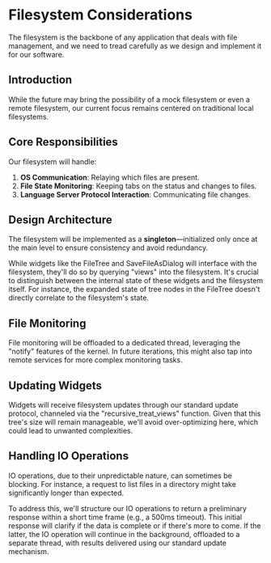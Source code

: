 # Filesystem Considerations

The filesystem is the backbone of any application that deals with file management, and we need to tread carefully as we design and implement it for our software.

## Introduction
While the future may bring the possibility of a mock filesystem or even a remote filesystem, our current focus remains centered on traditional local filesystems.

## Core Responsibilities
Our filesystem will handle:

1. **OS Communication**: Relaying which files are present.
2. **File State Monitoring**: Keeping tabs on the status and changes to files.
3. **Language Server Protocol Interaction**: Communicating file changes.

## Design Architecture
The filesystem will be implemented as a **singleton**—initialized only once at the main level to ensure consistency and avoid redundancy.

While widgets like the FileTree and SaveFileAsDialog will interface with the filesystem, they'll do so by querying "views" into the filesystem. It's crucial to distinguish between the internal state of these widgets and the filesystem itself. For instance, the expanded state of tree nodes in the FileTree doesn't directly correlate to the filesystem's state.

## File Monitoring
File monitoring will be offloaded to a dedicated thread, leveraging the "notify" features of the kernel. In future iterations, this might also tap into remote services for more complex monitoring tasks.

## Updating Widgets
Widgets will receive filesystem updates through our standard update protocol, channeled via the "recursive_treat_views" function. Given that this tree's size will remain manageable, we'll avoid over-optimizing here, which could lead to unwanted complexities.

## Handling IO Operations
IO operations, due to their unpredictable nature, can sometimes be blocking. For instance, a request to list files in a directory might take significantly longer than expected.

To address this, we'll structure our IO operations to return a preliminary response within a short time frame (e.g., a 500ms timeout). This initial response will clarify if the data is complete or if there's more to come. If the latter, the IO operation will continue in the background, offloaded to a separate thread, with results delivered using our standard update mechanism.

